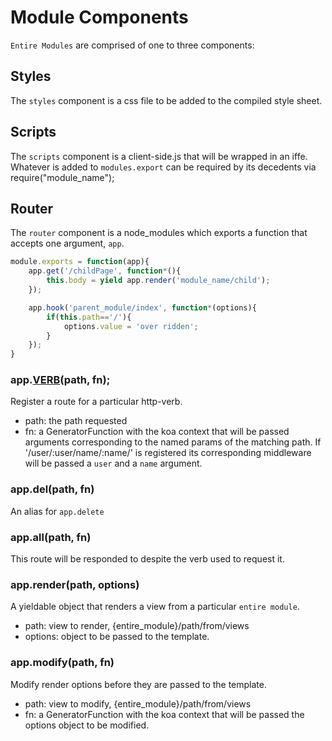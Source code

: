 # Module Components

`Entire Modules` are comprised of one to three components:

## Styles

The `styles` component is a css file to be added to the compiled style sheet.

## Scripts

The `scripts` component is a client-side.js that will be wrapped in an iffe. Whatever is added to `modules.export` can be required by its decedents via require("module_name"); 

## Router

The `router` component is a node_modules which exports a function that accepts one argument, `app`.

```js
module.exports = function(app){
	app.get('/childPage', function*(){
		this.body = yield app.render('module_name/child');
	});

	app.hook('parent_module/index', function*(options){
		if(this.path=='/'){
			options.value = 'over ridden';
		}
	});
}
```

### app.[VERB](https://npmjs.org/package/methods)(path, fn);

Register a route for a particular http-verb.

* path: the path requested
* fn: a GeneratorFunction with the koa context that will be passed arguments corresponding to the named params of the matching path. If '/user/:user/name/:name/' is registered its corresponding middleware will be passed a `user` and a `name` argument.

### app.del(path, fn)

An alias for `app.delete`

### app.all(path, fn)

This route will be responded to despite the verb used to request it.

### app.render(path, options)

A yieldable object that renders a view from a particular `entire module`.

* path: view to render, {entire_module}/path/from/views
* options: object to be passed to the template.

### app.modify(path, fn)

Modify render options before they are passed to the template.

* path: view to modify, {entire_module}/path/from/views
* fn: a GeneratorFunction with the koa context that will be passed the options object to be modified.

